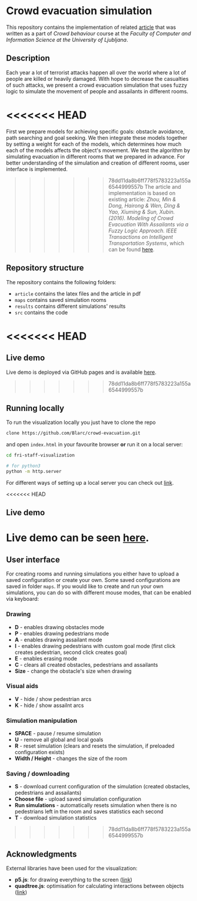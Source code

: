 # Crowd evacuation simulation
This repository contains the implementation of related [article](/article/out/crowd_evacuation_article.pdf) that was written as a part
of *Crowd behaviour* course at the *Faculty of Computer and Information Science at the 
University of Ljubljana*.

## Description
Each year a lot of terrorist attacks happen all over the world where a lot of people are
killed or heavily damaged. With hope to decrease the casualties of such attacks, we present
a crowd evacuation simulation that uses fuzzy logic to simulate the movement of people
and assailants in different rooms.

<<<<<<< HEAD
=======
First we prepare models for achieving specific goals: obstacle avoidance, path
searching and goal seeking. We then integrate these models together by setting a weight
for each of the models, which determines how much each of the models affects the object's
movement. We test the algorithm by simulating evacuation in different rooms that we
prepared in advance. For better understanding of the simulation and creation of
different rooms, user interface is implemented.

>>>>>>> 78dd11da8b6ff778f5783223a155a6544999557b
The article and implementation is based on existing article: *Zhou, Min & Dong, Hairong & Wen,
Ding & Yao, Xiuming & Sun, Xubin. (2016). Modeling of Crowd Evacuation With Assailants via a
Fuzzy Logic Approach. IEEE Transactions on Intelligent Transportation Systems*, which can be
found [here](https://ieeexplore.ieee.org/document/7442132).

## Repository structure
The repository contains the following folders:
- `article` contains the latex files and the article in pdf
- `maps` contains saved simulation rooms
- `results` contains different simulations' results
- `src` contains the code

<<<<<<< HEAD
=======
## Live demo
Live demo is deployed via GitHub pages and is available [here](https://blarc.github.io/crowd-evacuation/).

>>>>>>> 78dd11da8b6ff778f5783223a155a6544999557b
## Running locally
To run the visualization locally you just have to clone the repo
```bash
clone https://github.com/Blarc/crowd-evacuation.git
```
and open `index.html` in your favourite browser **or** run it on a local server:
```bash
cd fri-staff-visualization

# for python3
python -m http.server
```
For different ways of setting up a local server you can check out [link](https://github.com/processing/p5.js/wiki/Local-server).

<<<<<<< HEAD
## Live demo
Live demo can be seen [here](https://blarc.github.io/crowd-evacuation/).
=======
## User interface
For creating rooms and running simulations you either have to upload a saved configuration or
create your own. Some saved configurations are saved in folder `maps`. If you would like to
create and run your own simulations, you can do so with different mouse modes, that can be
enabled via keyboard:

### Drawing
- **D** - enables drawing obstacles mode
- **P** - enables drawing pedestrians mode
- **A** - enables drawing assailant mode
- **I** - enables drawing pedestrians with custom goal mode (first click creates pedestrian, second click creates goal)
- **E** - enables erasing mode
- **C** - clears all created obstacles, pedestrians and assailants
- **Size** - change the obstacle's size when drawing

### Visual aids
- **V** - hide / show pedestrian arcs
- **K** - hide / show assailnt arcs

### Simulation manipulation
- **SPACE** - pause / resume simulation
- **U** - remove all global and local goals
- **R** - reset simulation (clears and resets the simulation, if preloaded configuration exists)
- **Width / Height** - changes the size of the room

### Saving / downloading
- **S** - download current configuration of the simulation (created obstacles, pedestrians and assailants)
- **Choose file** - upload saved simulation configuration
- **Run simulations** - automatically resets simulation when there is no pedestrians left in the room and saves statistics each second
- **T** - download simulation statistics
>>>>>>> 78dd11da8b6ff778f5783223a155a6544999557b

## Acknowledgments
External libraries have been used for the visualization:
- **p5.js**: for drawing everything to the screen ([link](https://github.com/processing/p5.js/))
- **quadtree.js**: optimisation for calculating interactions between objects ([link](https://github.com/CodingTrain/QuadTree))
